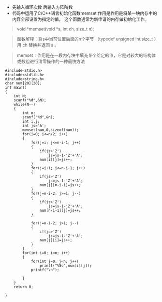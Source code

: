 + 先输入循环次数 后输入方阵阶数
+ 代码中运用了C/C++语言初始化函数memset  作用是作用是将某一块内存中的内容全部设置为指定的值， 这个函数通常为新申请的内存做初始化工作。
> void *memset(void *s, int ch, size_t n);

> 函数解释：将s中当前位置后面的n个字节 （typedef unsigned int size_t ）用 ch 替换并返回 s 。

> memset：作用是在一段内存块中填充某个给定的值，它是对较大的结构体或数组进行清零操作的一种最快方法
```
#include<stdio.h>
#include<stdlib.h>
#include<string.h>
char num[20][20];
int main()
{
    int N;
    scanf("%d",&N);
    while(N--)
    {
        int n;
        scanf("%d",&n);
        int i,j;
        int js='A';
        memset(num,0,sizeof(num));
        for(i=0; i<=n/2; i++)
        {
            for(j=i; j<=n-i-1; j++)
            {
                if(js>'Z')
                    js=js-1-'Z'+'A';
                num[i][j]=js++;
            }
            for(j=i+1; j<=n-i-1; j++)
            {
                if(js>'Z')
                    js=js-1-'Z'+'A';
                num[j][n-i-1]=js++;
            }
            for(j=n-i-2; j>=i; j--)
            {
                if(js>'Z')
                    js=js-1-'Z'+'A';
                num[n-i-1][j]=js++;
            }
 
            for(j=n-i-2; j>i; j--)
            {
                if(js>'Z')
                    js=js-1-'Z'+'A';
                num[j][i]=js++;
            }
        }
        for(int i=0; i<n; i++)
        {
            for(int j=0; j<n; j++)
                printf("%5c",num[i][j]);
            printf("\n");
 
        }
    }
    return 0;
 
}
```
